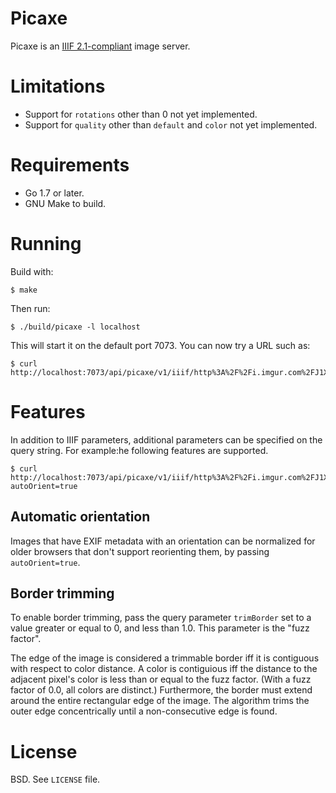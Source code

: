 # Picaxe

Picaxe is an [IIIF 2.1-compliant](http://iiif.io/api/image/2.1/) image server.

# Limitations

* Support for `rotations` other than 0 not yet implemented.
* Support for `quality` other than `default` and `color` not yet implemented.

# Requirements

* Go 1.7 or later.
* GNU Make to build.

# Running

Build with:

```shell
$ make
```

Then run:

```shell
$ ./build/picaxe -l localhost
```

This will start it on the default port 7073. You can now try a URL such as:

```shell
$ curl http://localhost:7073/api/picaxe/v1/iiif/http%3A%2F%2Fi.imgur.com%2FJ1XaOIa.jpg/full/200,/0/default.png
```

# Features

In addition to IIIF parameters, additional parameters can be specified on the query string. For example:he following features are supported.

```shell
$ curl http://localhost:7073/api/picaxe/v1/iiif/http%3A%2F%2Fi.imgur.com%2FJ1XaOIa.jpg/full/200,/0/default.png?autoOrient=true
```

## Automatic orientation

Images that have EXIF metadata with an orientation can be normalized for older browsers that don't support reorienting them, by passing `autoOrient=true`.

## Border trimming

To enable border trimming, pass the query parameter `trimBorder` set to a value greater or equal to 0, and less than 1.0. This parameter is the "fuzz factor".

The edge of the image is considered a trimmable border iff it is contiguous with respect to color distance. A color is contiguious iff the distance to the adjacent pixel's color is less than or equal to the fuzz factor. (With a fuzz factor of 0.0, all colors are distinct.) Furthermore, the border must extend around the entire rectangular edge of the image. The algorithm trims the outer edge concentrically until a non-consecutive edge is found.

# License

BSD. See `LICENSE` file.
